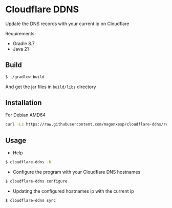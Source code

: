 # Cloudflare DDNS
Update the DNS records with your current ip on Cloudflare

Requirements:
* Gradle 8.7
* Java 21

## Build

```sh
$ ./gradlew build
```
And get the jar files in ```build/libs``` directory

## Installation

For Debian AMD64

```sh
curl -Ls https://raw.githubusercontent.com/magonxesp/cloudflare-ddns/refs/heads/main/scripts/install-debian-amd64.sh | sudo bash -
```

## Usage
* Help
```sh
$ cloudflare-ddns -h
```

* Configure the program with your Cloudflare DNS hostnames
```sh
$ cloudflare-ddns configure
```

* Updating the configured hostnames ip with the current ip
```sh
$ cloudflare-ddns sync
```
